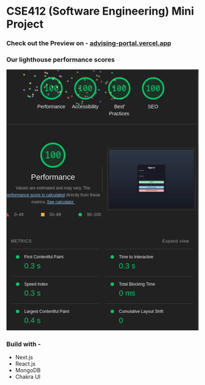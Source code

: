 # CSE412 (Software Engineering) Mini Project

### Check out the Preview on - [advising-portal.vercel.app](https://advising-portal.vercel.app)

### Our lighthouse performance scores

<img width="1080" src=".github/images/performance.png" >

### Build with -

- Next.js
- React.js
- MongoDB
- Chakra UI
